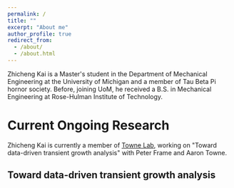 ```yaml
---
permalink: /
title: ""
excerpt: "About me"
author_profile: true
redirect_from: 
  - /about/
  - /about.html
---
```


Zhicheng Kai is a Master's student in the Department of Mechanical Engineering at the University of Michigan and a member of Tau Beta Pi hornor society. Before, joining UoM, he received a B.S. in Mechanical Engineering at Rose-Hulman Institute of Technology. 

Current Ongoing Research
======
Zhicheng Kai is currently a member of [Towne Lab](https://www.researchgate.net/lab/Towne-Lab-Aaron-Towne), working on "Toward data-driven transient growth analysis" with Peter Frame and Aaron Towne.

Toward data-driven transient growth analysis
------
